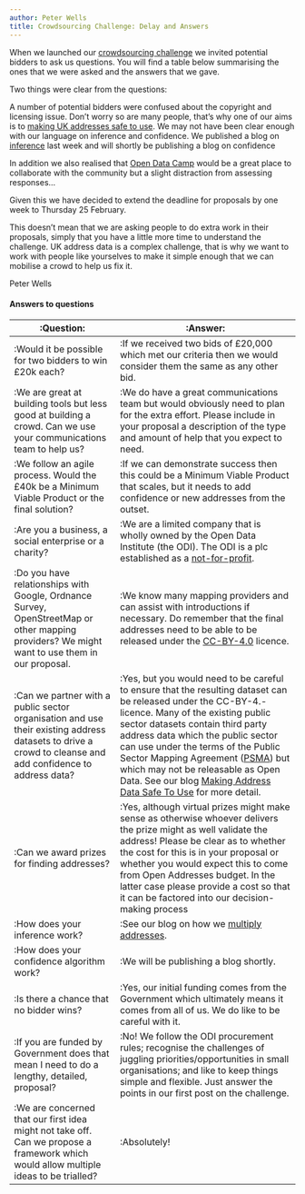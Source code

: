 ```yaml
---
author: Peter Wells
title: Crowdsourcing Challenge: Delay and Answers
--- 
```


When we launched our [crowdsourcing challenge](https://alpha.openaddressesuk.org/blog/2015/01/22/crowdsourcing-challenge) we invited potential bidders to ask us questions. You will find a table below summarising the ones that we were asked and the answers that we gave.

Two things were clear from the questions:

A number of potential bidders were confused about the copyright and licensing issue. Don’t worry so are many people, that’s why one of our aims is to [making UK addresses safe to use](https://openaddressesuk.org/blog/2015/01/26/making-address-data-safe).
We may not have been clear enough with our language on inference and confidence. We published a blog on [inference](https://openaddressesuk.org/blog/2015/02/12/inference) last week and will shortly be publishing a blog on confidence

In addition we also realised that [Open Data Camp](http://odcamp.org.uk/) would be a great place to collaborate with the community but a slight distraction from assessing responses...

Given this we have decided to extend the deadline for proposals by one week to Thursday 25 February.

This doesn’t mean that we are asking people to do extra work in their proposals, simply that you have a little more time to understand the challenge. UK address data is a complex challenge, that is why we want to work with people like yourselves to make it simple enough that we can mobilise a crowd to help us fix it.

Peter Wells


#### Answers to questions


|:Question:|:Answer:|
|--------------------|---------------------|
|:Would it be possible for two bidders to win £20k each?|:If we received two bids of £20,000 which met our criteria then we would consider them the same as any other bid.|
|:We are great at building tools but less good at building a crowd. Can we use your communications team to help us?|:We do have a great communications team but would obviously need to plan for the extra effort. Please include in your proposal a description of the type and amount of help that you expect to need.|
|:We follow an agile process. Would the £40k be a Minimum Viable Product or the final solution?|:If we can demonstrate success then this could be a Minimum Viable Product that scales, but it needs to add confidence or new addresses from the outset.|
|:Are you a business, a social enterprise or a charity?|:We are a limited company that is wholly owned by the Open Data Institute (the ODI). The ODI is a plc established as a [not-for-profit](http://theodi.org/faq).|
|:Do you have relationships with Google, Ordnance Survey, OpenStreetMap or other mapping providers? We might want to use them in our proposal.|:We know many mapping providers and can assist with introductions if necessary. Do remember that the final addresses need to be able to be released under the [CC-BY-4.0](https://creativecommons.org/licenses/by/4.0/) licence.|
|:Can we partner with a public sector organisation and use their existing address datasets to drive a crowd to cleanse and add confidence to address data?|:Yes, but you would need to be careful to ensure that the resulting dataset can be released under the CC-BY-4.- licence. Many of the existing public sector datasets contain third party address data which the public sector can use under the terms of the Public Sector Mapping Agreement ([PSMA](http://www.ordnancesurvey.co.uk/business-and-government/public-sector/mapping-agreements/)) but which may not be releasable as Open Data. See our blog [Making Address Data Safe To Use](https://alpha.openaddressesuk.org/blog/2015/01/26/making-address-data-safe) for more detail.|
|:Can we award prizes for finding addresses?|:Yes, although virtual prizes might make sense as otherwise whoever delivers the prize might as well validate the address! Please be clear as to whether the cost for this is in your proposal or whether you would expect this to come from Open Addresses budget. In the latter case please provide a cost so that it can be factored into our decision-making process|
|:How does your inference work?|:See our blog on how we [multiply addresses](https://alpha.openaddressesuk.org/blog/2015/02/12/inference).|
|:How does your confidence algorithm work?|:We will be publishing a blog shortly.|
|:Is there a chance that no bidder wins?|:Yes, our initial funding comes from the Government which ultimately means it comes from all of us. We do like to be careful with it.|
|:If you are funded by Government does that mean I need to do a lengthy, detailed, proposal?|:No! We follow the ODI procurement rules; recognise the challenges of juggling priorities/opportunities in small organisations; and like to keep things simple and flexible. Just answer the points in our first post on the challenge.|
|:We are concerned that our first idea might not take off. Can we propose a framework which would allow multiple ideas to be trialled?|:Absolutely!|
